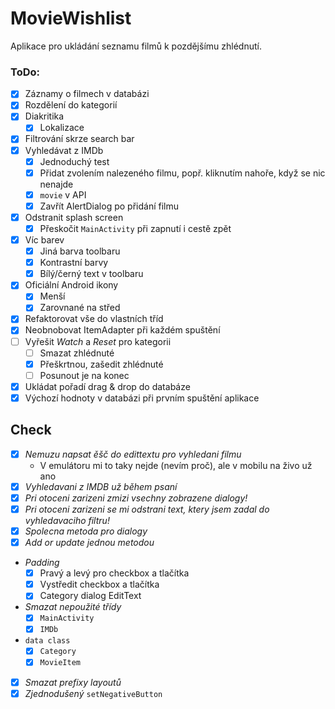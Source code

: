 # MovieWishlist

Aplikace pro ukládání seznamu filmů k pozdějšímu zhlédnutí.

### ToDo:
 
* [x] Záznamy o filmech v databázi
* [x] Rozdělení do kategorií    
* [x] Diakritika
    * [x] Lokalizace
* [x] Filtrování skrze search bar
* [x] Vyhledávat z IMDb
    * [x] Jednoduchý test
    * [x] Přidat zvolením nalezeného filmu, popř. kliknutím nahoře, když se nic nenajde
    * [x] ```movie``` v API
    * [x] Zavřít AlertDialog po přidání filmu
* [x] Odstranit splash screen
    * [x] Přeskočit ```MainActivity``` při zapnutí i cestě zpět
* [x] Víc barev 
    * [x] Jiná barva toolbaru
    * [x] Kontrastní barvy
    * [x] Bílý/černý text v toolbaru
* [x] Oficiální Android ikony
    * [x] Menší
    * [x] Zarovnané na střed
* [x] Refaktorovat vše do vlastních tříd
* [x] Neobnobovat ItemAdapter při každém spuštění
* [ ] Vyřešit *Watch* a *Reset* pro kategorii
    * [ ] Smazat zhlédnuté
    * [x] Přeškrtnou, zašedit zhlédnuté
    * [ ] Posunout je na konec
* [x] Ukládat pořadí drag & drop do databáze
* [x] Výchozí hodnoty v databázi při prvním spuštění aplikace

## Check

* [x] *Nemuzu napsat ěšč do edittextu pro vyhledani filmu*
  * V emulátoru mi to taky nejde (nevím proč), ale v mobilu na živo už ano
* [x] *Vyhledavani z IMDB už během psaní*
* [x] *Pri otoceni zarizeni zmizi vsechny zobrazene dialogy!*
* [x] *Pri otoceni zarizeni se mi odstrani text, ktery jsem zadal do vyhledavaciho filtru!*
* [x] *Spolecna metoda pro dialogy*
* [x] *Add or update jednou metodou*
* *Padding*
  * [x] Pravý a levý pro checkbox a tlačítka
  * [x] Vystředit checkbox a tlačítka
  * [x] Category dialog EditText
* *Smazat nepoužité třídy*
  * [x] ```MainActivity```
  * [x] ```IMDb```
* ```data class```
  * [x] ```Category```
  * [x] ```MovieItem```
* [x] *Smazat prefixy layoutů*
* [x] *Zjednodušený* ```setNegativeButton```